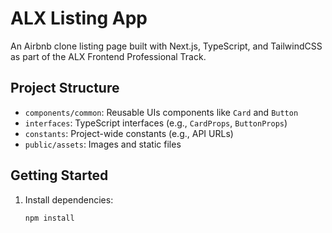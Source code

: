 # ALX Listing App

An Airbnb clone listing page built with Next.js, TypeScript, and TailwindCSS as part of the ALX Frontend Professional Track.

## Project Structure

- `components/common`: Reusable UIs components like `Card` and `Button`
- `interfaces`: TypeScript interfaces (e.g., `CardProps`, `ButtonProps`)
- `constants`: Project-wide constants (e.g., API URLs)
- `public/assets`: Images and static files

## Getting Started

1. Install dependencies:

   ```bash
   npm install